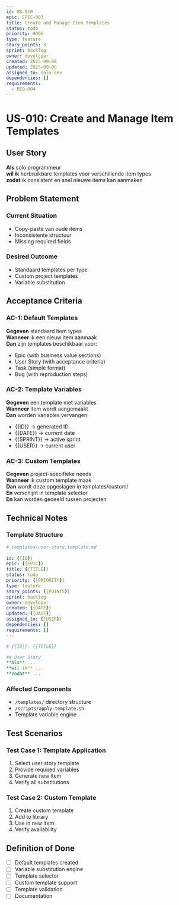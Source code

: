 ```yaml
---
id: US-010
epic: EPIC-003
title: Create and Manage Item Templates
status: todo
priority: HOOG
type: feature
story_points: 3
sprint: backlog
owner: developer
created: 2025-09-08
updated: 2025-09-08
assigned_to: solo-dev
dependencies: []
requirements:
  - REQ-004
---
```


# US-010: Create and Manage Item Templates

## User Story
**Als** solo programmeur  
**wil ik** herbruikbare templates voor verschillende item types  
**zodat** ik consistent en snel nieuwe items kan aanmaken

## Problem Statement
### Current Situation
- Copy-paste van oude items
- Inconsistente structuur
- Missing required fields

### Desired Outcome
- Standaard templates per type
- Custom project templates
- Variable substitution

## Acceptance Criteria

### AC-1: Default Templates
**Gegeven** standaard item types  
**Wanneer** ik een nieuw item aanmaak  
**Dan** zijn templates beschikbaar voor:
- Epic (with business value sections)
- User Story (with acceptance criteria)
- Task (simple format)
- Bug (with reproduction steps)

### AC-2: Template Variables
**Gegeven** een template met variables  
**Wanneer** item wordt aangemaakt  
**Dan** worden variables vervangen:
- {{ID}} → generated ID
- {{DATE}} → current date
- {{SPRINT}} → active sprint
- {{USER}} → current user

### AC-3: Custom Templates
**Gegeven** project-specifieke needs  
**Wanneer** ik custom template maak  
**Dan** wordt deze opgeslagen in templates/custom/  
**En** verschijnt in template selector  
**En** kan worden gedeeld tussen projecten

## Technical Notes

### Template Structure
```yaml
# templates/user-story.template.md
---
id: {{ID}}
epic: {{EPIC}}
title: {{TITLE}}
status: todo
priority: {{PRIORITY}}
type: feature
story_points: {{POINTS}}
sprint: backlog
owner: developer
created: {{DATE}}
updated: {{DATE}}
assigned_to: {{USER}}
dependencies: []
requirements: []
---

# {{ID}}: {{TITLE}}

## User Story
**Als** ...
**wil ik** ...
**zodat** ...
```

### Affected Components
- `/templates/` directory structure
- `/scripts/apply-template.sh`
- Template variable engine

## Test Scenarios

### Test Case 1: Template Application
1. Select user story template
2. Provide required variables
3. Generate new item
4. Verify all substitutions

### Test Case 2: Custom Template
1. Create custom template
2. Add to library
3. Use in new item
4. Verify availability

## Definition of Done
- [ ] Default templates created
- [ ] Variable substitution engine
- [ ] Template selector
- [ ] Custom template support
- [ ] Template validation
- [ ] Documentation